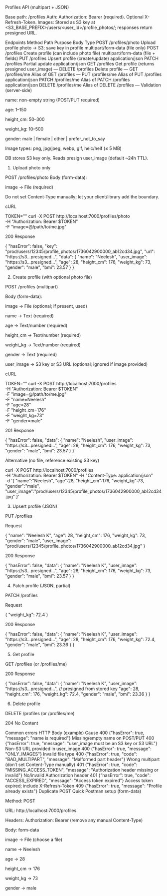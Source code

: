 Profiles API (multipart + JSON)

Base path: /profiles
Auth: Authorization: Bearer <JWT> (required). Optional X-Refresh-Token.
Images: Stored as S3 key at
<S3_BASE_PREFIX>/users/<user_id>/profile_photos/<file>; responses return presigned URL.

Endpoints
Method	Path	Purpose	Body Type
POST	/profiles/photo	Upload profile photo → S3; save key in profile	multipart/form-data (file only)
POST	/profiles	Create profile (can include photo file)	multipart/form-data (file + fields)
PUT	/profiles	Upsert profile (create/update)	application/json
PATCH	/profiles	Partial update	application/json
GET	/profiles	Get profile (returns presigned user_image)	—
DELETE	/profiles	Delete profile	—
GET	/profiles/me	Alias of GET /profiles	—
PUT	/profiles/me	Alias of PUT /profiles	application/json
PATCH	/profiles/me	Alias of PATCH /profiles	application/json
DELETE	/profiles/me	Alias of DELETE /profiles	—
Validation (server-side)

name: non-empty string (POST/PUT required)

age: 1–150

height_cm: 50–300

weight_kg: 10–500

gender: male | female | other | prefer_not_to_say

Image types: png, jpg/jpeg, webp, gif, heic/heif (≤ 5 MB)

DB stores S3 key only. Reads presign user_image (default ~24h TTL).

1) Upload photo only

POST /profiles/photo
Body (form-data):

image → File (required)

Do not set Content-Type manually; let your client/library add the boundary.

cURL

TOKEN="<JWT>"
curl -X POST http://localhost:7000/profiles/photo \
  -H "Authorization: Bearer $TOKEN" \
  -F "image=@/path/to/me.jpg"


200 Response

{
  "hasError": false,
  "key": "prod/users/12345/profile_photos/1736042900000_ab12cd34.jpg",
  "url": "https://s3...presigned...",
  "data": {
    "name": "Neelesh",
    "user_image": "https://s3...presigned...",
    "age": 28,
    "height_cm": 176,
    "weight_kg": 73,
    "gender": "male",
    "bmi": 23.57
  }
}

2) Create profile (with optional photo file)

POST /profiles (multipart)

Body (form-data):

image → File (optional; if present, used)

name → Text (required)

age → Text/number (required)

height_cm → Text/number (required)

weight_kg → Text/number (required)

gender → Text (required)

user_image → S3 key or S3 URL (optional; ignored if image provided)

cURL

TOKEN="<JWT>"
curl -X POST http://localhost:7000/profiles \
  -H "Authorization: Bearer $TOKEN" \
  -F "image=@/path/to/me.jpg" \
  -F "name=Neelesh" \
  -F "age=28" \
  -F "height_cm=176" \
  -F "weight_kg=73" \
  -F "gender=male"


201 Response

{
  "hasError": false,
  "data": {
    "name": "Neelesh",
    "user_image": "https://s3...presigned...",
    "age": 28,
    "height_cm": 176,
    "weight_kg": 73,
    "gender": "male",
    "bmi": 23.57
  }
}


Alternative (no file, reference existing S3 key)

curl -X POST http://localhost:7000/profiles \
  -H "Authorization: Bearer $TOKEN" -H "Content-Type: application/json" \
  -d '{
    "name":"Neelesh",
    "age":28,
    "height_cm":176,
    "weight_kg":73,
    "gender":"male",
    "user_image":"prod/users/12345/profile_photos/1736042900000_ab12cd34.jpg"
  }'

3) Upsert profile (JSON)

PUT /profiles

Request

{
  "name": "Neelesh K",
  "age": 28,
  "height_cm": 176,
  "weight_kg": 73,
  "gender": "male",
  "user_image": "prod/users/12345/profile_photos/1736042900000_ab12cd34.jpg"
}


200 Response

{
  "hasError": false,
  "data": {
    "name": "Neelesh K",
    "user_image": "https://s3...presigned...",
    "age": 28,
    "height_cm": 176,
    "weight_kg": 73,
    "gender": "male",
    "bmi": 23.57
  }
}

4) Patch profile (JSON, partial)

PATCH /profiles

Request

{
  "weight_kg": 72.4
}


200 Response

{
  "hasError": false,
  "data": {
    "name": "Neelesh K",
    "user_image": "https://s3...presigned...",
    "age": 28,
    "height_cm": 176,
    "weight_kg": 72.4,
    "gender": "male",
    "bmi": 23.36
  }
}

5) Get profile

GET /profiles (or /profiles/me)

200 Response

{
  "hasError": false,
  "data": {
    "name": "Neelesh K",
    "user_image": "https://s3...presigned...",  // presigned from stored key
    "age": 28,
    "height_cm": 176,
    "weight_kg": 72.4,
    "gender": "male",
    "bmi": 23.36
  }
}

6) Delete profile

DELETE /profiles (or /profiles/me)

204 No Content

Common errors
HTTP	Body (example)	Cause
400	{"hasError": true, "message": "name is required"}	Missing/empty name on POST/PUT
400	{"hasError": true, "message": "user_image must be an S3 key or S3 URL"}	Non-S3 URL provided in user_image
400	{"hasError": true, "message": "ONLY_IMAGES"}	Invalid file type
400	{"hasError": true, "code": "BAD_MULTIPART", "message": "Malformed part header"}	Wrong multipart (don’t set Content-Type manually)
401	{"hasError": true, "code": "MISSING_ACCESS_TOKEN", "message": "Authorization header missing or invalid"}	No/invalid Authorization header
401	{"hasError": true, "code": "ACCESS_EXPIRED", "message": "Access token expired"}	Access token expired; include X-Refresh-Token
409	{"hasError": true, "message": "Profile already exists"}	Duplicate POST
Quick Postman setup (form-data)

Method: POST

URL: http://localhost:7000/profiles

Headers: Authorization: Bearer <JWT> (remove any manual Content-Type)

Body: form-data

image → File (choose a file)

name → Neelesh

age → 28

height_cm → 176

weight_kg → 73

gender → male